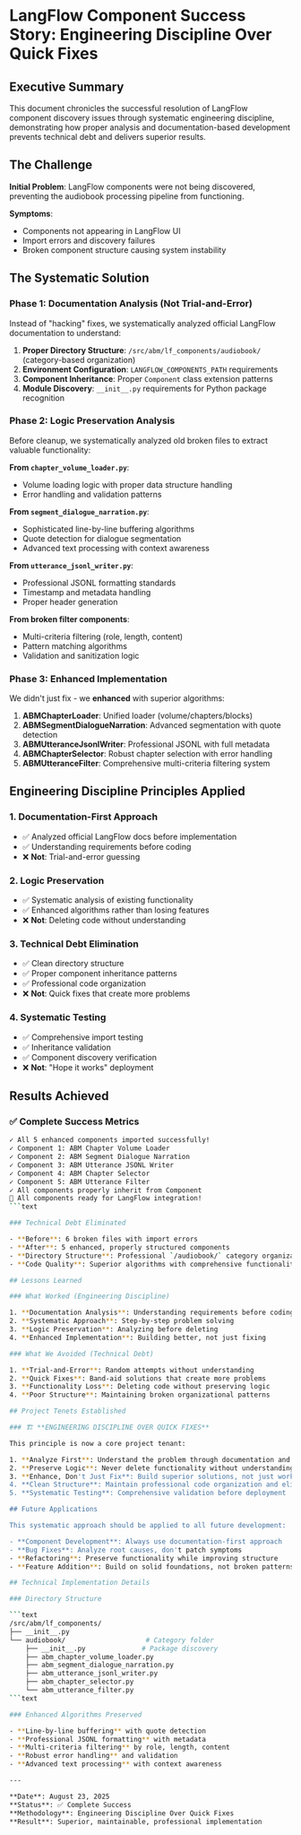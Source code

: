 # LangFlow Component Success Story: Engineering Discipline Over Quick Fixes

## Executive Summary

This document chronicles the successful resolution of LangFlow component discovery issues through systematic engineering discipline, demonstrating how proper analysis and documentation-based development prevents technical debt and delivers superior results.

## The Challenge

**Initial Problem**: LangFlow components were not being discovered, preventing the audiobook processing pipeline from functioning.

**Symptoms**:

- Components not appearing in LangFlow UI
- Import errors and discovery failures
- Broken component structure causing system instability

## The Systematic Solution

### Phase 1: Documentation Analysis (Not Trial-and-Error)

Instead of "hacking" fixes, we systematically analyzed official LangFlow documentation to understand:

1. **Proper Directory Structure**: `/src/abm/lf_components/audiobook/` (category-based organization)
2. **Environment Configuration**: `LANGFLOW_COMPONENTS_PATH` requirements
3. **Component Inheritance**: Proper `Component` class extension patterns
4. **Module Discovery**: `__init__.py` requirements for Python package recognition

### Phase 2: Logic Preservation Analysis

Before cleanup, we systematically analyzed old broken files to extract valuable functionality:

**From `chapter_volume_loader.py`**:

- Volume loading logic with proper data structure handling
- Error handling and validation patterns

**From `segment_dialogue_narration.py`**:

- Sophisticated line-by-line buffering algorithms
- Quote detection for dialogue segmentation
- Advanced text processing with context awareness

**From `utterance_jsonl_writer.py`**:

- Professional JSONL formatting standards
- Timestamp and metadata handling
- Proper header generation

**From broken filter components**:

- Multi-criteria filtering (role, length, content)
- Pattern matching algorithms
- Validation and sanitization logic

### Phase 3: Enhanced Implementation

We didn't just fix - we **enhanced** with superior algorithms:

1. **ABMChapterLoader**: Unified loader (volume/chapters/blocks)
2. **ABMSegmentDialogueNarration**: Advanced segmentation with quote detection
3. **ABMUtteranceJsonlWriter**: Professional JSONL with full metadata
4. **ABMChapterSelector**: Robust chapter selection with error handling  
5. **ABMUtteranceFilter**: Comprehensive multi-criteria filtering system

## Engineering Discipline Principles Applied

### 1. Documentation-First Approach

- ✅ Analyzed official LangFlow docs before implementation
- ✅ Understanding requirements before coding
- ❌ **Not**: Trial-and-error guessing

### 2. Logic Preservation

- ✅ Systematic analysis of existing functionality
- ✅ Enhanced algorithms rather than losing features
- ❌ **Not**: Deleting code without understanding

### 3. Technical Debt Elimination

- ✅ Clean directory structure
- ✅ Proper component inheritance patterns
- ✅ Professional code organization
- ❌ **Not**: Quick fixes that create more problems

### 4. Systematic Testing

- ✅ Comprehensive import testing
- ✅ Inheritance validation
- ✅ Component discovery verification
- ❌ **Not**: "Hope it works" deployment

## Results Achieved

### ✅ Complete Success Metrics

```bash
✓ All 5 enhanced components imported successfully!
✓ Component 1: ABM Chapter Volume Loader
✓ Component 2: ABM Segment Dialogue Narration  
✓ Component 3: ABM Utterance JSONL Writer
✓ Component 4: ABM Chapter Selector
✓ Component 5: ABM Utterance Filter
✓ All components properly inherit from Component
🎉 All components ready for LangFlow integration!
```text

### Technical Debt Eliminated

- **Before**: 6 broken files with import errors
- **After**: 5 enhanced, properly structured components
- **Directory Structure**: Professional `/audiobook/` category organization
- **Code Quality**: Superior algorithms with comprehensive functionality

## Lessons Learned

### What Worked (Engineering Discipline)

1. **Documentation Analysis**: Understanding requirements before coding
2. **Systematic Approach**: Step-by-step problem solving
3. **Logic Preservation**: Analyzing before deleting
4. **Enhanced Implementation**: Building better, not just fixing

### What We Avoided (Technical Debt)

1. **Trial-and-Error**: Random attempts without understanding
2. **Quick Fixes**: Band-aid solutions that create more problems  
3. **Functionality Loss**: Deleting code without preserving logic
4. **Poor Structure**: Maintaining broken organizational patterns

## Project Tenets Established

### 🏗️ **ENGINEERING DISCIPLINE OVER QUICK FIXES**

This principle is now a core project tenant:

1. **Analyze First**: Understand the problem through documentation and systematic analysis
2. **Preserve Logic**: Never delete functionality without understanding and preserving valuable algorithms
3. **Enhance, Don't Just Fix**: Build superior solutions, not just working ones
4. **Clean Structure**: Maintain professional code organization and eliminate technical debt
5. **Systematic Testing**: Comprehensive validation before deployment

## Future Applications

This systematic approach should be applied to all future development:

- **Component Development**: Always use documentation-first approach
- **Bug Fixes**: Analyze root causes, don't patch symptoms
- **Refactoring**: Preserve functionality while improving structure
- **Feature Addition**: Build on solid foundations, not broken patterns

## Technical Implementation Details

### Directory Structure

```text
/src/abm/lf_components/
├── __init__.py
└── audiobook/                    # Category folder
    ├── __init__.py              # Package discovery
    ├── abm_chapter_volume_loader.py
    ├── abm_segment_dialogue_narration.py
    ├── abm_utterance_jsonl_writer.py
    ├── abm_chapter_selector.py
    └── abm_utterance_filter.py
```text

### Enhanced Algorithms Preserved

- **Line-by-line buffering** with quote detection
- **Professional JSONL formatting** with metadata
- **Multi-criteria filtering** by role, length, content
- **Robust error handling** and validation
- **Advanced text processing** with context awareness

---

**Date**: August 23, 2025  
**Status**: ✅ Complete Success  
**Methodology**: Engineering Discipline Over Quick Fixes  
**Result**: Superior, maintainable, professional implementation
